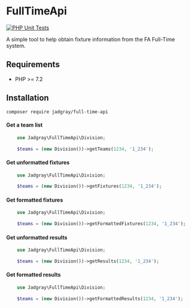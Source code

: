 # FullTimeApi
[![PHP Unit Tests](https://github.com/jadgray/FullTimeApi/actions/workflows/phpunit.yml/badge.svg)](https://github.com/jadgray/FullTimeApi/actions/workflows/phpunit.yml)

A simple tool to help obtain fixture information from the FA Full-Time system. 

## Requirements
* PHP >= 7.2

## Installation
    composer require jadgray/full-time-api
    
#### Get a team list 

```php
    use Jadgray\FullTimeApi\Division;
    
    $teams = (new Division())->getTeams(1234, '1_234');
```

#### Get unformatted fixtures 

```php
    use Jadgray\FullTimeApi\Division;
    
    $teams = (new Division())->getFixtures(1234, '1_234');
```

#### Get formatted fixtures 

```php
    use Jadgray\FullTimeApi\Division;
    
    $teams = (new Division())->getFormattedFixtures(1234, '1_234');
```

#### Get unformatted results 

```php
    use Jadgray\FullTimeApi\Division;
    
    $teams = (new Division())->getResults(1234, '1_234');
```

#### Get formatted results 

```php
    use Jadgray\FullTimeApi\Division;
    
    $teams = (new Division())->getFormattedResults(1234, '1_234');
```

